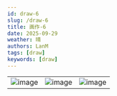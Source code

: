 ```yaml
---
id: draw-6
slug: /draw-6
title: 画作-6
date: 2025-09-29
weather: 晴
authors: LanM
tags: [draw]
keywords: [draw]
---
```


|                         |                         |                         |
| :---------------------: | ----------------------- | ----------------------- |
| ![image](./img/6-1.jpg) | ![image](./img/6-2.jpg) | ![image](./img/6-3.jpg) |